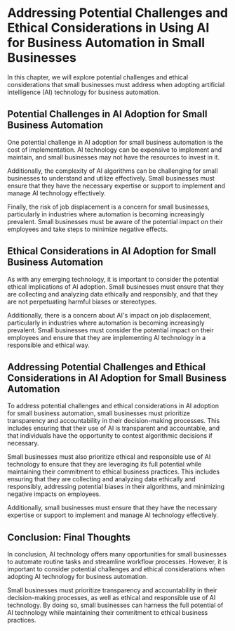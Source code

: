 Addressing Potential Challenges and Ethical Considerations in Using AI for Business Automation in Small Businesses
====================================================================================================================================================================

In this chapter, we will explore potential challenges and ethical considerations that small businesses must address when adopting artificial intelligence (AI) technology for business automation.

Potential Challenges in AI Adoption for Small Business Automation
-----------------------------------------------------------------

One potential challenge in AI adoption for small business automation is the cost of implementation. AI technology can be expensive to implement and maintain, and small businesses may not have the resources to invest in it.

Additionally, the complexity of AI algorithms can be challenging for small businesses to understand and utilize effectively. Small businesses must ensure that they have the necessary expertise or support to implement and manage AI technology effectively.

Finally, the risk of job displacement is a concern for small businesses, particularly in industries where automation is becoming increasingly prevalent. Small businesses must be aware of the potential impact on their employees and take steps to minimize negative effects.

Ethical Considerations in AI Adoption for Small Business Automation
-------------------------------------------------------------------

As with any emerging technology, it is important to consider the potential ethical implications of AI adoption. Small businesses must ensure that they are collecting and analyzing data ethically and responsibly, and that they are not perpetuating harmful biases or stereotypes.

Additionally, there is a concern about AI's impact on job displacement, particularly in industries where automation is becoming increasingly prevalent. Small businesses must consider the potential impact on their employees and ensure that they are implementing AI technology in a responsible and ethical way.

Addressing Potential Challenges and Ethical Considerations in AI Adoption for Small Business Automation
-------------------------------------------------------------------------------------------------------

To address potential challenges and ethical considerations in AI adoption for small business automation, small businesses must prioritize transparency and accountability in their decision-making processes. This includes ensuring that their use of AI is transparent and accountable, and that individuals have the opportunity to contest algorithmic decisions if necessary.

Small businesses must also prioritize ethical and responsible use of AI technology to ensure that they are leveraging its full potential while maintaining their commitment to ethical business practices. This includes ensuring that they are collecting and analyzing data ethically and responsibly, addressing potential biases in their algorithms, and minimizing negative impacts on employees.

Additionally, small businesses must ensure that they have the necessary expertise or support to implement and manage AI technology effectively.

Conclusion: Final Thoughts
--------------------------

In conclusion, AI technology offers many opportunities for small businesses to automate routine tasks and streamline workflow processes. However, it is important to consider potential challenges and ethical considerations when adopting AI technology for business automation.

Small businesses must prioritize transparency and accountability in their decision-making processes, as well as ethical and responsible use of AI technology. By doing so, small businesses can harness the full potential of AI technology while maintaining their commitment to ethical business practices.
